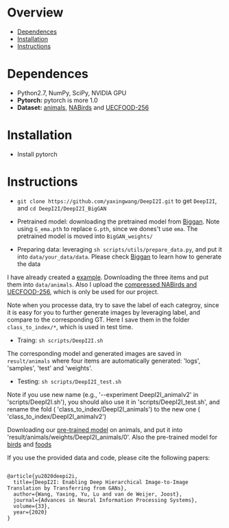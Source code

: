 # Overview 
- [Dependences](#dependences)
- [Installation](#installtion)
- [Instructions](#instructions)
# Dependences 
- Python2.7, NumPy, SciPy, NVIDIA GPU
- **Pytorch:** pytorch is more 1.0
- **Dataset:** [animals](https://github.com/NVlabs/FUNIT), [NABirds](https://dl.allaboutbirds.org/nabirds) and [UECFOOD-256](http://foodcam.mobi/dataset256.html) 

# Installation 
- Install pytorch
# Instructions

- `git clone https://github.com/yaxingwang/DeepI2I.git` to get `DeepI2I`, and `cd DeepI2I/DeepI2I_BigGAN`


- Pretrained model: downloading the pretrained model from [Biggan](https://github.com/ajbrock/BigGAN-PyTorch). Note using `G_ema.pth` to replace `G.pth`, since we dones't use `ema`. The pretrained model is moved into `BigGAN_weights/` 


- Preparing data: leveraging  `sh scripts/utils/prepare_data.py`, and put it into `data/your_data/data`. Please check [Biggan](https://github.com/ajbrock/BigGAN-PyTorch) to learn how to generate the data 

I have already created a [example](https://drive.google.com/drive/folders/1Wvmz_SHlJekHjuC4UJCncxdcJsYlwcCb?usp=sharing). Downloading the three items and put them into `data/animals`. Also I upload the [compressed NABirds and UECFOOD-256](https://drive.google.com/drive/folders/1mftJ5RpTs2zPkf3c19suIGMXkswrgO5f?usp=sharing), which is only be used for our project.  

Note when you processe data, try to save the label of each categroy, since it is easy for you to further generate images by leveraging label, and compare to the corresponding GT. Here I save them in the folder `class_to_index/*`, which is used in test time.  

- Traing: ```sh scripts/DeepI2I.sh```

The corresponding model and generated images are saved in   `result/animals` where four items are automatically generated: 'logs', 'samples', 'test' and 'weights'.  


- Testing: ```sh scripts/DeepI2I_test.sh```

Note if you use new name (e.g., '--experiment DeepI2I_animalv2' in 'scripts/DeepI2I.sh'), you should also use it in  'scripts/DeepI2I_test.sh', and rename the  fold ( 'class_to_index/DeepI2I_animals') to the new one ( 'class_to_index/DeepI2I_animalv2') 

Downloading  our [pre-trained model](https://drive.google.com/drive/folders/19pSSiNDmebtm17ymw3tYe5V5G9wI6RHR?usp=sharing) on animals, and put it into 'result/animals/weights/DeepI2I_animals/0'. Also the pre-trained model for [birds](https://drive.google.com/drive/folders/1gZpkFzLp9w8X1PsTiqPrPJWll5DgX2XP?usp=sharing) and [foods](https://drive.google.com/drive/folders/1RgdpYmOoWnX0gqQzETgcpZQTPJFAw5Pp?usp=sharing)


If you use the provided data and code, please cite the following papers:
 
```

@article{yu2020deepi2i,
  title={DeepI2I: Enabling Deep Hierarchical Image-to-Image Translation by Transferring from GANs},
  author={Wang, Yaxing, Yu, Lu and van de Weijer, Joost},
  journal={Advances in Neural Information Processing Systems},
  volume={33},
  year={2020}
}

```
